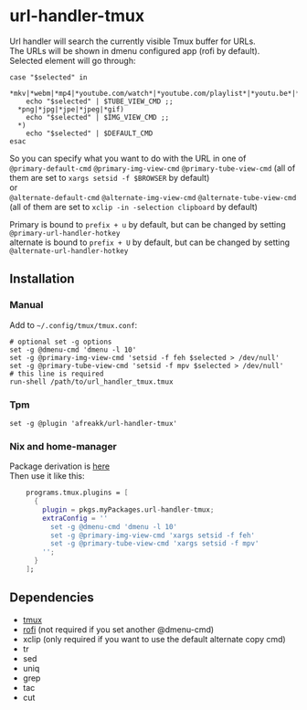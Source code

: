 # url-handler-tmux

Url handler will search the currently visible Tmux buffer for URLs.  
The URLs will be shown in dmenu configured app (rofi by default).  
Selected element will go through:

```
case "$selected" in
  *mkv|*webm|*mp4|*youtube.com/watch*|*youtube.com/playlist*|*youtu.be*|*hooktube.com*|*bitchute.com*|*videos.lukesmith.xyz*)
    echo "$selected" | $TUBE_VIEW_CMD ;;
  *png|*jpg|*jpe|*jpeg|*gif)
    echo "$selected" | $IMG_VIEW_CMD ;;
  *)
    echo "$selected" | $DEFAULT_CMD
esac
```

So you can specify what you want to do with the URL in one of  
`@primary-default-cmd` `@primary-img-view-cmd` `@primary-tube-view-cmd` (all of them are set to `xargs setsid -f $BROWSER` by default)  
or  
`@alternate-default-cmd` `@alternate-img-view-cmd` `@alternate-tube-view-cmd` (all of them are set to `xclip -in -selection clipboard` by default)

Primary is bound to `prefix + u` by default, but can be changed by setting `@primary-url-handler-hotkey`  
alternate is bound to `prefix + U` by default, but can be changed by setting `@alternate-url-handler-hotkey`

## Installation

### Manual

Add to `~/.config/tmux/tmux.conf`:

```tmux
# optional set -g options
set -g @dmenu-cmd 'dmenu -l 10'
set -g @primary-img-view-cmd 'setsid -f feh $selected > /dev/null'
set -g @primary-tube-view-cmd 'setsid -f mpv $selected > /dev/null'
# this line is required
run-shell /path/to/url_handler_tmux.tmux
```

### Tpm

```tmux
set -g @plugin 'afreakk/url-handler-tmux'
```

### Nix and home-manager

Package derivation is [here](https://github.com/afreakk/mynixrepo)  
Then use it like this:

```nix
    programs.tmux.plugins = [
      {
        plugin = pkgs.myPackages.url-handler-tmux;
        extraConfig = ''
          set -g @dmenu-cmd 'dmenu -l 10'
          set -g @primary-img-view-cmd 'xargs setsid -f feh'
          set -g @primary-tube-view-cmd 'xargs setsid -f mpv'
        '';
      }
    ];
```

## Dependencies

-   [tmux](https://github.com/tmux/tmux)
-   [rofi](https://github.com/davatorium/rofi) (not required if you set another @dmenu-cmd)
-   xclip (only required if you want to use the default alternate copy cmd)
-   tr
-   sed
-   uniq
-   grep
-   tac
-   cut
